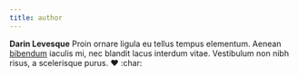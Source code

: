 ```yaml
---
title: author
---
```


**Darin Levesque** Proin ornare ligula eu tellus tempus elementum. Aenean [bibendum](/) iaculis mi, nec blandit lacus interdum vitae. Vestibulum non nibh risus, a scelerisque purus. :hearts: :char:
<!--stackedit_data:
eyJoaXN0b3J5IjpbMTQyMzQ4OTU3NiwtNTc3NDAyNjU0LDE3MD
kzMjk4MTBdfQ==
-->